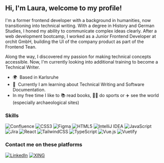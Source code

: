 ## Hi, I'm Laura, welcome to my profile! [](https://user-images.githubusercontent.com/18350557/176309783-0785949b-9127-417c-8b55-ab5a4333674e.gif)


I'm a former frontend developer with a background in humanities, now transitioning into technical writing. With a degree in History and German Studies, I honed my ability to communicate complex ideas clearly. After a web development bootcamp, I worked as a Junior Frontend Developer at orchit GmbH, building the UI of the company product as part of the Frontend Tean.

Along the way, I discovered my passion for making technical concepts accessible. Now, I'm currently looking into additional training to become a Technical Writer.

* 🌍  Based in Karlsruhe
* 🧠  Currently I am learning about Technical Writing and Software Documentation.
* In my free time I like to 📚 read books, 💪🏼 do sports or ✈️ see the world (especially archaeological sites)

### Skills 
![Confluence](https://img.shields.io/badge/confluence-%23172BF4.svg?style=for-the-badge&logo=confluence&logoColor=white)
![CSS3](https://img.shields.io/badge/css3-%231572B6.svg?style=for-the-badge&logo=css3&logoColor=white)
![Figma](https://img.shields.io/badge/figma-%23F24E1E.svg?style=for-the-badge&logo=figma&logoColor=white)
![HTML5](https://img.shields.io/badge/html5-%23E34F26.svg?style=for-the-badge&logo=html5&logoColor=white)
![IntelliJ IDEA](https://img.shields.io/badge/IntelliJIDEA-000000.svg?style=for-the-badge&logo=intellij-idea&logoColor=white)
![JavaScript](https://img.shields.io/badge/javascript-%23323330.svg?style=for-the-badge&logo=javascript&logoColor=%23F7DF1E)
![Jira](https://img.shields.io/badge/jira-%230A0FFF.svg?style=for-the-badge&logo=jira&logoColor=white)
![React](https://img.shields.io/badge/react-%2320232a.svg?style=for-the-badge&logo=react&logoColor=%2361DAFB)
![TailwindCSS](https://img.shields.io/badge/tailwindcss-%2338B2AC.svg?style=for-the-badge&logo=tailwind-css&logoColor=white)
![TypeScript](https://img.shields.io/badge/typescript-%23007ACC.svg?style=for-the-badge&logo=typescript&logoColor=white)
![Vue.js](https://img.shields.io/badge/vuejs-%2335495e.svg?style=for-the-badge&logo=vuedotjs&logoColor=%234FC08D)
![Vuetify](https://img.shields.io/badge/Vuetify-1867C0?style=for-the-badge&logo=vuetify&logoColor=AEDDFF)

### Contact me on these platforms

[![LinkedIn](https://img.shields.io/badge/linkedin-%230077B5.svg?style=for-the-badge&logo=linkedin&logoColor=white)](https://www.linkedin.com/in/laura-kesel-985750246/)
[![XING](https://img.shields.io/badge/xing-%23006567.svg?style=for-the-badge&logo=xing&logoColor=white)](https://www.xing.com/profile/Laura_Kesel/web_profiles?expandNeffi=true)
